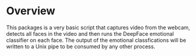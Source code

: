 # Overview
This packages is a very basic script that captures video from the webcam, detects all faces in the video and then runs the DeepFace emotional classifier on each face. The output of the emotional classfications will be written to a Unix pipe to be consumed by any other process.
